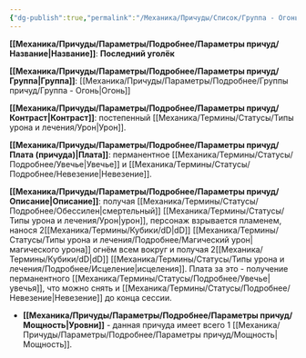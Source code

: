 ```yaml
---
{"dg-publish":true,"permalink":"/Механика/Причуды/Список/Группа - Огонь/Последний уголёк/","noteIcon":"","created":"2025-10-12T10:43:44.767+03:00","updated":"2025-10-20T13:31:31.985+03:00"}
---
```




**[[Механика/Причуды/Параметры/Подробнее/Параметры причуд/Название\|Название]]**: **Последний уголёк**

**[[Механика/Причуды/Параметры/Подробнее/Параметры причуд/Группа\|Группа]]**: [[Механика/Причуды/Параметры/Подробнее/Группы причуд/Группа - Огонь\|Огонь]] 

**[[Механика/Причуды/Параметры/Подробнее/Параметры причуд/Контраст\|Контраст]]**: постепенный [[Механика/Термины/Статусы/Типы урона и лечения/Урон\|Урон]].

**[[Механика/Причуды/Параметры/Подробнее/Параметры причуд/Плата (причуда)\|Плата]]**: перманентное [[Механика/Термины/Статусы/Подробнее/Увечье\|Увечье]] и [[Механика/Термины/Статусы/Подробнее/Невезение\|Невезение]]. 

**[[Механика/Причуды/Параметры/Подробнее/Параметры причуд/Описание\|Описание]]**: получая [[Механика/Термины/Статусы/Подробнее/Обессилен\|смертельный]] [[Механика/Термины/Статусы/Типы урона и лечения/Урон\|урон]], персонаж взрывается пламенем, нанося 2[[Механика/Термины/Кубики/dD\|dD]] [[Механика/Термины/Статусы/Типы урона и лечения/Подробнее/Магический урон\|магического урона]] огнём всем вокруг и получая 2[[Механика/Термины/Кубики/dD\|dD]] [[Механика/Термины/Статусы/Типы урона и лечения/Подробнее/Исцеление\|исцеления]]. Плата за это - получение перманентного [[Механика/Термины/Статусы/Подробнее/Увечье\|увечья]], что можно снять и [[Механика/Термины/Статусы/Подробнее/Невезение\|Невезение]] до конца сессии.

- **[[Механика/Причуды/Параметры/Подробнее/Параметры причуд/Мощность\|Уровни]]** - данная причуда имеет всего 1 [[Механика/Причуды/Параметры/Подробнее/Параметры причуд/Мощность\|Мощность]].